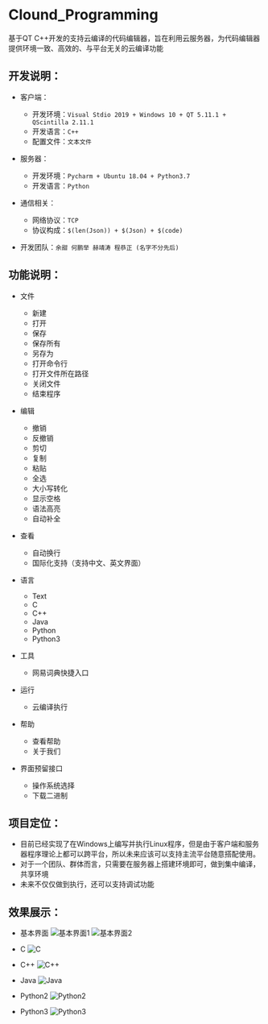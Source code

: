 # Clound_Programming
基于QT C++开发的支持云编译的代码编辑器，旨在利用云服务器，为代码编辑器提供环境一致、高效的、与平台无关的云编译功能

## 开发说明：  
* 客户端：
  * 开发环境：`Visual Stdio 2019 + Windows 10 + QT 5.11.1 + QScintilla 2.11.1`  
  * 开发语言：`C++`   
  * 配置文件：`文本文件`  
  
* 服务器：
  * 开发环境：`Pycharm + Ubuntu 18.04 + Python3.7`
  * 开发语言：`Python`
  
* 通信相关：
  * 网络协议：`TCP`
  * 协议构成：`$(len(Json)) + $(Json) + $(code)`

* 开发团队：`余甜 何鹏举 赫靖涛 程恭正 (名字不分先后)`  

## 功能说明：
* 文件
  * 新建
  * 打开
  * 保存
  * 保存所有
  * 另存为
  * 打开命令行
  * 打开文件所在路径
  * 关闭文件
  * 结束程序

* 编辑
    * 撤销
    * 反撤销
    * 剪切
    * 复制
    * 粘贴
    * 全选
    * 大小写转化
    * 显示空格
    * 语法高亮
    * 自动补全
    
* 查看
    * 自动换行
    * 国际化支持（支持中文、英文界面）

* 语言
    * Text
    * C
    * C++
    * Java
    * Python
    * Python3
    
* 工具
    * 网易词典快捷入口

* 运行
    * 云编译执行

* 帮助
    * 查看帮助
    * 关于我们
    
* 界面预留接口
    * 操作系统选择
    * 下载二进制
    
## 项目定位：
* 目前已经实现了在Windows上编写并执行Linux程序，但是由于客户端和服务器程序理论上都可以跨平台，所以未来应该可以支持主流平台随意搭配使用。
* 对于一个团队、群体而言，只需要在服务器上搭建环境即可，做到集中编译，共享环境
* 未来不仅仅做到执行，还可以支持调试功能

## 效果展示：
* 基本界面
![基本界面1](https://github.com/oneflyingfish/a_flying_fish/blob/master/Pictures/Clound_Programming/1.png)
![基本界面2](https://github.com/oneflyingfish/a_flying_fish/blob/master/Pictures/Clound_Programming/2.png)

* C 
![C](https://github.com/oneflyingfish/a_flying_fish/blob/master/Pictures/Clound_Programming/C.png) 

* C++ 
![C++](https://github.com/oneflyingfish/a_flying_fish/blob/master/Pictures/Clound_Programming/Cpp.png) 

* Java 
![Java](https://github.com/oneflyingfish/a_flying_fish/blob/master/Pictures/Clound_Programming/Java.png) 

* Python2 
![Python2](https://github.com/oneflyingfish/a_flying_fish/blob/master/Pictures/Clound_Programming/Python2.png) 

* Python3 
![Python3](https://github.com/oneflyingfish/a_flying_fish/blob/master/Pictures/Clound_Programming/Python3.png) 

